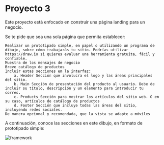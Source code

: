 # Proyecto 3 

Este proyecto está enfocado en construir una página landing para un negocio.

Se te pide que sea una sola página que permita establecer:

    Realizar un prototipado simple, en papel o utilizando un programa de dibujo, sobre cómo trabajarás tu sitio. Podrías utilizar https://draw.io si quieres evaluar una herramienta gratuita, fácil y confiable.
    Muestra de los mensajes de negocio
    Breve catálogo de productos
    Incluir estas secciones en la interfaz:
        a. Header Sección que involucra el logo y las áreas principales del sitio.
        b. Main Sección de presentación del producto al usuario. Debe de incluir su título, descripción y un elemento para introducir tu correo.
        c. Products Sección para mostrar los artículos del sitio web. O en su caso, artículos de catálogo de productos
        d. Footer Sección que incluye todas las áreas del sitio, incluyendo redes sociales.
    De manera opcional y recomendada, que la vista se adapte a móviles

A continuación, conoce las secciones en este dibujo, en formato de prototipado simple:

![framework](https://github.com/user-attachments/assets/262f3321-9f42-4a08-8e39-963cf501d685)
